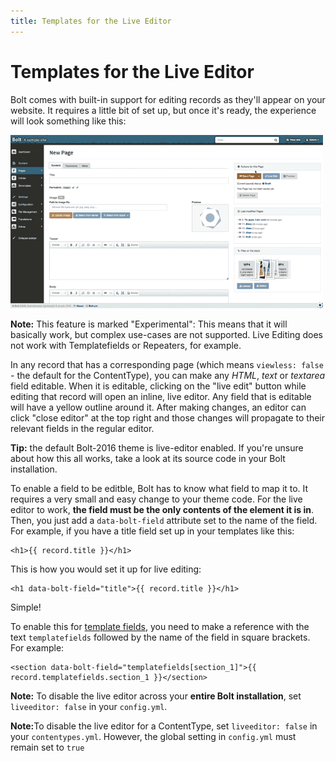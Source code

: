 ```yaml
---
title: Templates for the Live Editor
---
```

Templates for the Live Editor
======================================

Bolt comes with built-in support for editing records as they'll appear on your
website. It requires a little bit of set up, but once it's ready, the experience
will look something like this:

<a href="/files/live-editor-demo.gif" class="popup">
<img src="/files/live-editor-demo.gif" alt="The Live Editor" width="500" />
</a>

<p class="note"><strong>Note:</strong> This feature is marked "Experimental":
This means that it will basically work, but complex use-cases are not supported.
Live Editing does not work with Templatefields or Repeaters, for example.</p>

In any record that has a corresponding page (which means `viewless: false` - the
default for the ContentType), you can make any *HTML*, *text* or *textarea*
field editable. When it is editable, clicking on the "live edit" button while
editing that record will open an inline, live editor. Any field that is editable
will have a yellow outline around it. After making changes, an editor can click
"close editor" at the top right and those changes will propagate to their
relevant fields in the regular editor.

<p class="tip"> <strong>Tip:</strong> the default Bolt-2016 theme is live-editor
enabled. If you're unsure about how this all works, take a look at its source
code in your Bolt installation.</p>

To enable a field to be editble, Bolt has to know what field to map it to. It
requires a very small and easy change to your theme code. For the live editor to
work, **the field must be the only contents of the element it is in**. Then, you
just add a `data-bolt-field` attribute set to the name of the field. For
example, if you have a title field set up in your templates like this:

```twig
<h1>{{ record.title }}</h1>
```

This is how you would set it up for live editing:

```twig
<h1 data-bolt-field="title">{{ record.title }}</h1>
```

Simple!

To enable this for [template fields](./template-specific-fields), you need to
make a reference with the text `templatefields` followed by the name of the
field in square brackets. For example:

```twig
<section data-bolt-field="templatefields[section_1]">{{ record.templatefields.section_1 }}</section>
```

<p class="note"> <strong>Note:</strong> To disable the live editor across your
<strong>entire Bolt installation</strong>, set <code>liveeditor: false</code> in
your <code>config.yml</code>.</p>

<p class="note"> <strong>Note:</strong>To disable the live editor for a
ContentType, set <code>liveeditor: false</code> in your
<code>contentypes.yml</code>. However, the global setting in
<code>config.yml</code> must remain set to <code>true</code></p>

